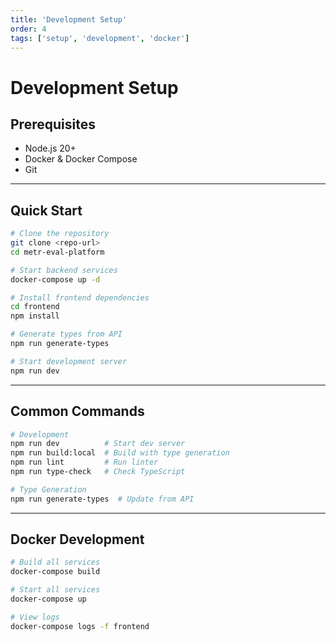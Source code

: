 ```yaml
---
title: 'Development Setup'
order: 4
tags: ['setup', 'development', 'docker']
---
```


# Development Setup

## Prerequisites

- Node.js 20+
- Docker & Docker Compose
- Git

---

## Quick Start

```bash
# Clone the repository
git clone <repo-url>
cd metr-eval-platform

# Start backend services
docker-compose up -d

# Install frontend dependencies
cd frontend
npm install

# Generate types from API
npm run generate-types

# Start development server
npm run dev
```

---

## Common Commands

```bash
# Development
npm run dev          # Start dev server
npm run build:local  # Build with type generation
npm run lint         # Run linter
npm run type-check   # Check TypeScript

# Type Generation
npm run generate-types  # Update from API
```

---

## Docker Development

```bash
# Build all services
docker-compose build

# Start all services
docker-compose up

# View logs
docker-compose logs -f frontend
```

